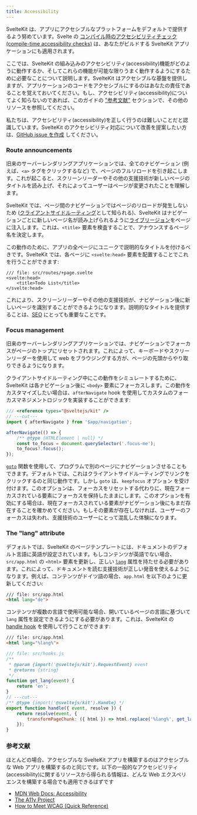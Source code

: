 ```yaml
---
title: Accessibility
---
```


SvelteKit は、アプリにアクセシブルなプラットフォームをデフォルトで提供するよう努めています。Svelte の [コンパイル時のアクセシビリティチェック(compile-time accessibility checks)](https://svelte.jp/docs#accessibility-warnings) は、あなたがビルドする SvelteKit アプリケーションにも適用されます。

ここでは、SvelteKit の組み込みのアクセシビリティ(accessibility)機能がどのように動作するか、そしてこれらの機能が可能な限りうまく動作するようにするために必要なことについて説明します。SvelteKit はアクセシブルな基盤を提供しますが、アプリケーションのコードをアクセシブルにするのはあなたの責任であることを覚えておいてください。もし、アクセシビリティ(accessibility)についてよく知らないのであれば、このガイドの ["参考文献"](/docs/accessibility#further-reading) セクションで、その他のリソースを参照してください。

私たちは、アクセシビリティ(accessibility)を正しく行うのは難しいことだと認識しています。SvelteKit のアクセシビリティ対応について改善を提案したい方は、[GitHub issue を作成](https://github.com/sveltejs/kit/issues) してください。

### Route announcements

旧来のサーバーレンダリングアプリケーションでは、全てのナビゲーション (例えば、`<a>` タグをクリックするなど) で、ページのフルリロードを引き起こします。これが起こると、スクリーンリーダーやその他の支援技術が新しいページのタイトルを読み上げ、それによってユーザーはページが変更されたことを理解します。

SvelteKit では、ページ間のナビゲーションではページのリロードが発生しないため ([クライアントサイドルーティング](/docs/appendix#routing)として知られる)、SvelteKit はナビゲーションごとに新しいページ名が読み上げられるように[ライブリージョン](https://developer.mozilla.org/ja/docs/Web/Accessibility/ARIA/ARIA_Live_Regions)をページに注入します。これは、`<title>` 要素を検査することで、アナウンスするページ名を決定します。

この動作のために、アプリの全ページにユニークで説明的なタイトルを付けるべきです。SvelteKit では、各ページに `<svelte:head>` 要素を配置することでこれを行うことができます:

```svelte
/// file: src/routes/+page.svelte
<svelte:head>
	<title>Todo List</title>
</svelte:head>
```

これにより、スクリーンリーダーやその他の支援技術が、ナビゲーション後に新しいページを識別することができるようになります。説明的なタイトルを提供することは、[SEO](/docs/seo#manual-setup-title-and-meta) にとっても重要なことです。

### Focus management

旧来のサーバーレンダリングアプリケーションでは、ナビゲーションでフォーカスがページのトップにリセットされます。これによって、キーボードやスクリーンリーダーを使用して web をブラウジングする方が、ページの先頭からやり取りできるようになります。

クライアントサイドルーティング中にこの動作をシミュレートするために、SvelteKit は各ナビゲーション後に `<body>` 要素にフォーカスします。この動作をカスタマイズしたい場合は、`afterNavigate` hook を使用してカスタムのフォーカスマネジメントロジックを実装することができます:

```js
/// <reference types="@sveltejs/kit" />
// ---cut---
import { afterNavigate } from '$app/navigation';

afterNavigate(() => {
	/** @type {HTMLElement | null} */
	const to_focus = document.querySelector('.focus-me');
	to_focus?.focus();
});
```

[`goto`](/docs/modules#$app-navigation-goto) 関数を使用して、プログラムで別のページにナビゲーションさせることもできます。デフォルトでは、これはクライアントサイドルーティングでリンクをクリックするのと同じ動作です。しかし `goto` は、`keepfocus` オプション を受け付けます。このオプションは、フォーカスをリセットする代わりに、現在フォーカスされている要素にフォーカスを保持したままにします。このオプションを有効にする場合は、現在フォーカスされている要素がナビゲーション後にもまだ存在することを確かめてください。もしその要素が存在しなければ、ユーザーのフォーカスは失われ、支援技術のユーザーにとって混乱した体験になります。

### The "lang" attribute

デフォルトでは、SvelteKit のページテンプレートには、ドキュメントのデフォルト言語に英語が設定されています。もしコンテンツが英語でない場合、`src/app.html` の `<html>` 要素を更新し、正しい [`lang`](https://developer.mozilla.org/ja/docs/Web/HTML/Global_attributes/lang#accessibility) 属性を持たせる必要があります。これによって、ドキュメントを読む支援技術が正しい発音を使えるようになります。例えば、コンテンツがドイツ語の場合、`app.html` を以下のように更新してください:

```html
/// file: src/app.html
<html lang="de">
```

コンテンツが複数の言語で使用可能な場合、開いているページの言語に基づいて `lang` 属性を設定できるようにする必要があります。これは、SvelteKit の [handle hook](/docs/hooks#hooks-server-js-handle) を使用して行うことができます:

```html
/// file: src/app.html
<html lang="%lang%">
```

```js
/// file: src/hooks.js
/**
 * @param {import('@sveltejs/kit').RequestEvent} event
 * @returns {string}
 */
function get_lang(event) {
	return 'en';
}
// ---cut---
/** @type {import('@sveltejs/kit').Handle} */
export function handle({ event, resolve }) {
	return resolve(event, {
		transformPageChunk: ({ html }) => html.replace('%lang%', get_lang(event))
	});
}
```

### 参考文献

ほとんどの場合、アクセシブルな SvelteKit アプリを構築するのはアクセシブルな Web アプリを構築するのと同じです。以下の一般的なアクセシビリティ(accessibility)に関するリソースから得られる情報は、どんな Web エクスペリエンスを構築する場合でも適用できるはずです

- [MDN Web Docs: Accessibility](https://developer.mozilla.org/en-US/docs/Learn/Accessibility)
- [The A11y Project](https://www.a11yproject.com/)
- [How to Meet WCAG (Quick Reference)](https://www.w3.org/WAI/WCAG21/quickref/)
